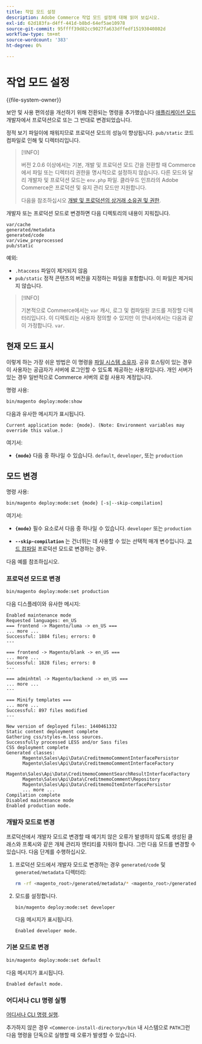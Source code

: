 ```yaml
---
title: 작업 모드 설정
description: Adobe Commerce 작업 모드 설정에 대해 읽어 보십시오.
exl-id: 62d183fa-d4ff-441d-b8bd-64ef5ae10978
source-git-commit: 95ffff39d82cc9027fa633dffedf15193040802d
workflow-type: tm+mt
source-wordcount: '383'
ht-degree: 0%

---
```


# 작업 모드 설정

{{file-system-owner}}

보안 및 사용 편의성을 개선하기 위해 전환되는 명령을 추가했습니다 [애플리케이션 모드](../bootstrap/application-modes.md) 개발자에서 프로덕션으로 또는 그 반대로 변경되었습니다.

정적 보기 파일이에 채워지므로 프로덕션 모드의 성능이 향상됩니다. `pub/static` 코드 컴파일로 인해 및 디렉터리입니다.

>[!INFO]
>
>버전 2.0.6 이상에서는 기본, 개발 및 프로덕션 모드 간을 전환할 때 Commerce에서 파일 또는 디렉터리 권한을 명시적으로 설정하지 않습니다. 다른 모드와 달리 개발자 및 프로덕션 모드는 `env.php` 파일. 클라우드 인프라의 Adobe Commerce은 프로덕션 및 유지 관리 모드만 지원합니다.
>
>다음을 참조하십시오 [개발 및 프로덕션의 상거래 소유권 및 권한](../deployment/file-system-permissions.md).

개발자 또는 프로덕션 모드로 변경하면 다음 디렉토리의 내용이 지워집니다.

```terminal
var/cache
generated/metadata
generated/code
var/view_preprocessed
pub/static
```

예외:

- `.htaccess` 파일이 제거되지 않음
- `pub/static` 정적 콘텐츠의 버전을 지정하는 파일을 포함합니다. 이 파일은 제거되지 않습니다.

>[!INFO]
>
>기본적으로 Commerce에서는 `var` 캐시, 로그 및 컴파일된 코드를 저장할 디렉터리입니다. 이 디렉토리는 사용자 정의할 수 있지만 이 안내서에서는 다음과 같이 가정합니다. `var`.

## 현재 모드 표시

이렇게 하는 가장 쉬운 방법은 이 명령을 [파일 시스템 소유자](../../installation/prerequisites/file-system/overview.md). 공유 호스팅이 있는 경우 이 사용자는 공급자가 서버에 로그인할 수 있도록 제공하는 사용자입니다. 개인 서버가 있는 경우 일반적으로 Commerce 서버의 로컬 사용자 계정입니다.

명령 사용:

```bash
bin/magento deploy:mode:show
```

다음과 유사한 메시지가 표시됩니다.

```terminal
Current application mode: {mode}. (Note: Environment variables may override this value.)
```

여기서:

- **`{mode}`** 다음 중 하나일 수 있습니다. `default`, `developer`, 또는 `production`

## 모드 변경

명령 사용:

```bash
bin/magento deploy:mode:set {mode} [-s|--skip-compilation]
```

여기서:

- **`{mode}`** 필수 요소로서 다음 중 하나일 수 있습니다. `developer` 또는 `production`

- **`--skip-compilation`** 는 건너뛰는 데 사용할 수 있는 선택적 매개 변수입니다. [코드 컴파일](../cli/code-compiler.md) 프로덕션 모드로 변경하는 경우.

다음 예를 참조하십시오.

### 프로덕션 모드로 변경

```bash
bin/magento deploy:mode:set production
```

다음 디스플레이와 유사한 메시지:

```terminal
Enabled maintenance mode
Requested languages: en_US
=== frontend -> Magento/luma -> en_US ===
... more ...
Successful: 1884 files; errors: 0
---

=== frontend -> Magento/blank -> en_US ===
... more ...
Successful: 1828 files; errors: 0
---

=== adminhtml -> Magento/backend -> en_US ===
... more ...
---

=== Minify templates ===
... more ...
Successful: 897 files modified
---

New version of deployed files: 1440461332
Static content deployment complete
Gathering css/styles-m.less sources.
Successfully processed LESS and/or Sass files
CSS deployment complete
Generated classes:
      Magento\Sales\Api\Data\CreditmemoCommentInterfacePersistor
      Magento\Sales\Api\Data\CreditmemoCommentInterfaceFactory
      Magento\Sales\Api\Data\CreditmemoCommentSearchResultInterfaceFactory
      Magento\Sales\Api\Data\CreditmemoComment\Repository
      Magento\Sales\Api\Data\CreditmemoItemInterfacePersistor
      ... more ...
Compilation complete
Disabled maintenance mode
Enabled production mode.
```

### 개발자 모드로 변경

프로덕션에서 개발자 모드로 변경할 때 예기치 않은 오류가 발생하지 않도록 생성된 클래스와 프록시와 같은 개체 관리자 엔티티를 지워야 합니다. 그런 다음 모드를 변경할 수 있습니다. 다음 단계를 수행하십시오.

1. 프로덕션 모드에서 개발자 모드로 변경하는 경우 `generated/code` 및 `generated/metadata` 디렉터리:

   ```bash
   rm -rf <magento_root>/generated/metadata/* <magento_root>/generated/code/*
   ```

1. 모드를 설정합니다.

   ```bash
   bin/magento deploy:mode:set developer
   ```

   다음 메시지가 표시됩니다.

   ```terminal
   Enabled developer mode.
   ```

### 기본 모드로 변경

```bash
bin/magento deploy:mode:set default
```

다음 메시지가 표시됩니다.

```terminal
Enabled default mode.
```

### 어디서나 CLI 명령 실행

[어디서나 CLI 명령 실행](../cli/config-cli.md#config-install-cli-first).

추가하지 않은 경우 `<Commerce-install-directory>/bin` 내 시스템으로 `PATH`그런 다음 명령을 단독으로 실행할 때 오류가 발생할 수 있습니다.
